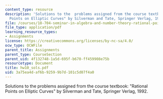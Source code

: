 ```yaml
---
content_type: resource
description: 'Solutions to the  problems assigned from the course textbook: "Rational
  Points on Elliptic Curves" by Silverman and Tate, Springer Verlag, 1992.'
file: /courses/18-704-seminar-in-algebra-and-number-theory-rational-points-on-elliptic-curves-fall-2004/3a75ea4daf6b92599b7d101c5d07f4a0_hw10_sols.pdf
file_type: application/pdf
learning_resource_types:
- Assignments
license: https://creativecommons.org/licenses/by-nc-sa/4.0/
ocw_type: OCWFile
parent_title: Assignments
parent_type: CourseSection
parent_uid: 4f132748-1a5d-695f-b670-ff459908e75b
resourcetype: Document
title: hw10_sols.pdf
uid: 3a75ea4d-af6b-9259-9b7d-101c5d07f4a0
---
```

Solutions to the  problems assigned from the course textbook: "Rational Points on Elliptic Curves" by Silverman and Tate, Springer Verlag, 1992.